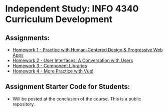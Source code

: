 # Independent Study: INFO 4340 Curriculum Development

## Assignments:
  - [Homework 1 - Practice with Human-Centered Design & Progressive Web Apps](/hw1.pdf)
  - [Homework 2 - User Interfaces: A Conversation with Users](/hw2.pdf)
  - [Homework 3 - Component Libraries](/hw3.pdf)
  - [Homework 4 - More Practice with Vue!](/hw4.pdf)

## Assignment Starter Code for Students:
  - Will be posted at the conclusion of the course. This is a public repository.
